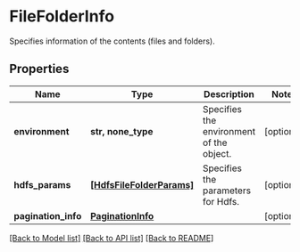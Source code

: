 # FileFolderInfo

Specifies information of the contents (files and folders).

## Properties
Name | Type | Description | Notes
------------ | ------------- | ------------- | -------------
**environment** | **str, none_type** | Specifies the environment of the object. | [optional] 
**hdfs_params** | [**[HdfsFileFolderParams]**](HdfsFileFolderParams.md) | Specifies the parameters for Hdfs. | [optional] 
**pagination_info** | [**PaginationInfo**](PaginationInfo.md) |  | [optional] 

[[Back to Model list]](../README.md#documentation-for-models) [[Back to API list]](../README.md#documentation-for-api-endpoints) [[Back to README]](../README.md)


